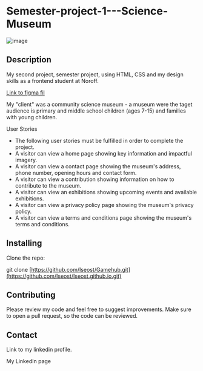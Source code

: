 # Semester-project-1---Science-Museum

![image](https://github.com/Iseost/Iseost.github.io/assets/94354710/4959f31d-3ac7-44f9-869d-9944ed81a8f2)


## Description
My second project, semester project, using HTML, CSS and my design skills as a frontend student at Noroff.

[Link to figma fil](https://www.figma.com/design/DqkbNiKegW7d6MUD0f6QUt/Stavanger-Science-Museum?node-id=1-2&t=e1T3NEn9fBPixVDh-1)

My "client" was a community science museum -  a museum were the taget audience is primary and middle school children (ages 7-15) and families with young children.

User Stories
- The following user stories must be fulfilled in order to complete the project.
- A visitor can view a home page showing key information and impactful imagery.
- A visitor can view a contact page showing the museum's address, phone number, opening hours and contact form.
- A visitor can view a contribution showing information on how to contribute to the museum.
- A visitor can view an exhibitions showing upcoming events and available exhibitions.
- A visitor can view a privacy policy page showing the museum's privacy policy.
- A visitor can view a terms and conditions page showing the museum's terms and conditions.


## Installing
Clone the repo:

git clone 
[https://github.com/Iseost/Gamehub.git](https://github.com/Iseost/Iseost.github.io.git)

## Contributing
Please review my code and feel free to suggest improvements. Make sure to open a pull request, so the code can be reviewed.

## Contact
Link to my linkedin profile.

My LinkedIn page
